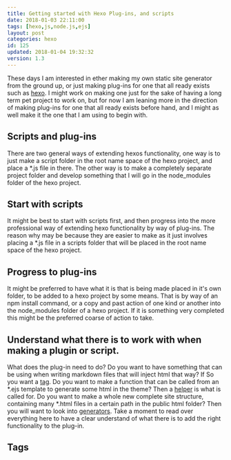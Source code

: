 ```yaml
---
title: Getting started with Hexo Plug-ins, and scripts
date: 2018-01-03 22:11:00
tags: [hexo,js,node.js,ejs]
layout: post
categories: hexo
id: 125
updated: 2018-01-04 19:32:32
version: 1.3
---
```


These days I am interested in ether making my own static site generator from the ground up, or just making plug-ins for one that all ready exists such as [hexo](https://hexo.io/). I might work on making one just for the sake of having a long term pet project to work on, but for now I am leaning more in the direction of making plug-ins for one that all ready exists before hand, and I might as well make it the one that I am using to begin with.

<!-- more -->

## Scripts and plug-ins

There are two general ways of extending hexos functionality, one way is to just make a script folder in the root name space of the hexo project, and place a *.js file in there. The other way is to make a completely separate project folder and develop something that I will go in the node_modules folder of the hexo project.

## Start with scripts

It might be best to start with scripts first, and then progress into the more professional way of extending hexo functionality by way of plug-ins. The reason why may be because they are easier to make as it just involves placing a *.js file in a scripts folder that will be placed in the root name space of the hexo project.

## Progress to plug-ins

It might be preferred to have what it is that is being made placed in it's own folder, to be added to a hexo project by some means. That is by way of an npm install command, or a copy and past action of one kind or another into the node_modules folder of a hexo project. If it is something very completed this might be the preferred coarse of action to take.

## Understand what there is to work with when making a plugin or script.

What does the plug-in need to do? Do you want to have something that can be using when writing markdown files that will inject html that way? If So you want a [tag](https://hexo.io/api/tag.html). Do you want to make a function that can be called from an *.ejs template to generate some html in the theme? Then a [helper](https://hexo.io/api/helper.html) is what is called for. Do you want to make a whole new complete site structure, containing many *.html files in a certain path in the public html folder? Then you will want to look into [generators](https://hexo.io/api/generator.html). Take a moment to read over everything here to have a clear understand of what there is to add the right functionality to the plug-in.


## Tags